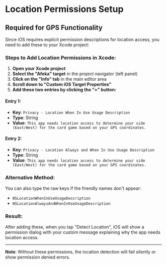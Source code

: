 # Location Permissions Setup

## Required for GPS Functionality

Since iOS requires explicit permission descriptions for location access, you need to add these to your Xcode project:

### Steps to Add Location Permissions in Xcode:

1. **Open your Xcode project**
2. **Select the "Afeka" target** in the project navigator (left panel)
3. **Click on the "Info" tab** in the main editor area
4. **Scroll down to "Custom iOS Target Properties"**
5. **Add these two entries by clicking the "+" button:**

#### Entry 1:
- **Key**: `Privacy - Location When In Use Usage Description`
- **Type**: String
- **Value**: `This app needs location access to determine your side (East/West) for the card game based on your GPS coordinates.`

#### Entry 2:
- **Key**: `Privacy - Location Always and When In Use Usage Description`
- **Type**: String  
- **Value**: `This app needs location access to determine your side (East/West) for the card game based on your GPS coordinates.`

### Alternative Method:
You can also type the raw keys if the friendly names don't appear:
- `NSLocationWhenInUseUsageDescription`
- `NSLocationAlwaysAndWhenInUseUsageDescription`

### Result:
After adding these, when you tap "Detect Location", iOS will show a permission dialog with your custom message explaining why the app needs location access.

---

**Note**: Without these permissions, the location detection will fail silently or show permission denied errors. 